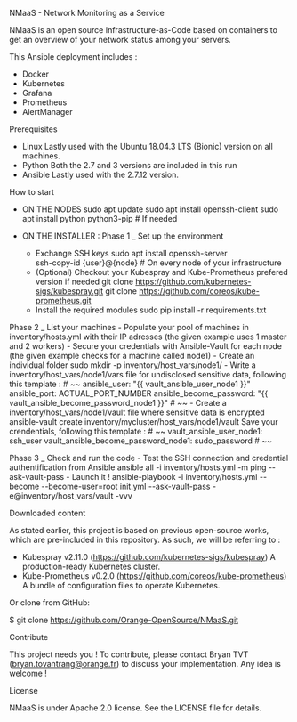 NMaaS - Network Monitoring as a Service

NMaaS is an open source Infrastructure-as-Code based on containers to get an overview of your network status among your servers.

This Ansible deployment includes :
- Docker
- Kubernetes 
- Grafana
- Prometheus
- AlertManager



Prerequisites

- Linux
	Lastly used with the Ubuntu 18.04.3 LTS (Bionic) version on all machines.
- Python
	Both the 2.7 and 3 versions are included in this run
- Ansible 
	Lastly used with the 2.7.12 version.



How to start
	
- ON THE NODES
sudo apt update	
sudo apt install openssh-client
sudo apt install python python3-pip 	# If needed
	
- ON THE INSTALLER :
Phase 1 _ Set up the environment	
	- Exchange SSH keys
		sudo apt install openssh-server		
		ssh-copy-id {user}@{node}	# On every node of your infrastructure
	- (Optional) Checkout your Kubespray and Kube-Prometheus prefered version if needed
		git clone https://github.com/kubernetes-sigs/kubespray.git
		git clone https://github.com/coreos/kube-prometheus.git
	- Install the required modules
		sudo pip install -r requirements.txt

Phase 2 _ List your machines
	- Populate your pool of machines in inventory/hosts.yml with their IP adresses (the given example uses 1 master and 2 workers)
	- Secure your credentials with Ansible-Vault for each node (the given example checks for a machine called node1)
		- Create an individual folder
			sudo mkdir -p inventory/host_vars/node1/
		- Write a inventory/host_vars/node1/vars file for undisclosed sensitive data, following this template :
			# ~~
			ansible_user: "{{ vault_ansible_user_node1 }}"
			ansible_port: ACTUAL_PORT_NUMBER
			ansible_become_password: "{{ vault_ansible_become_password_node1 }}"
			# ~~
		- Create a inventory/host_vars/node1/vault file where sensitive data is encrypted
			ansible-vault create inventory/mycluster/host_vars/node1/vault
		Save your crendentials, following this template : 
			# ~~
			vault_ansible_user_node1: ssh_user
			vault_ansible_become_password_node1: sudo_password
			# ~~
	
Phase 3 _ Check and run the code
	- Test the SSH connection and credential authentification from Ansible
	ansible all -i inventory/hosts.yml -m ping --ask-vault-pass
	- Launch it !
	ansible-playbook -i inventory/hosts.yml --become --become-user=root init.yml --ask-vault-pass  -e@inventory/host_vars/vault -vvv



Downloaded content

As stated earlier, this project is based on previous open-source works, which are pre-included in this repository. As such, we will be referring to :
- Kubespray v2.11.0 (https://github.com/kubernetes-sigs/kubespray)
	A production-ready Kubernetes cluster.
- Kube-Prometheus v0.2.0 (https://github.com/coreos/kube-prometheus)
	A bundle of configuration files to operate Kubernetes.

Or clone from GitHub:

$ git clone https://github.com/Orange-OpenSource/NMaaS.git



Contribute	

This project needs you !
To contribute, please contact Bryan TVT (bryan.tovantrang@orange.fr) to discuss your implementation. Any idea is welcome !



License

NMaaS is under Apache 2.0 license. See the LICENSE file for details.

